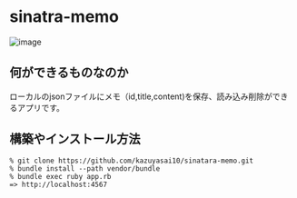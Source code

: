 # sinatra-memo

![image](https://user-images.githubusercontent.com/66502196/104883858-bf12f300-59a8-11eb-939b-f4ef36d8eb49.png)


## 何ができるものなのか
ローカルのjsonファイルにメモ（id,title,content)を保存、読み込み削除ができるアプリです。

## 構築やインストール方法

```
% git clone https://github.com/kazuyasai10/sinatara-memo.git
% bundle install --path vendor/bundle
% bundle exec ruby app.rb
=> http://localhost:4567
```
